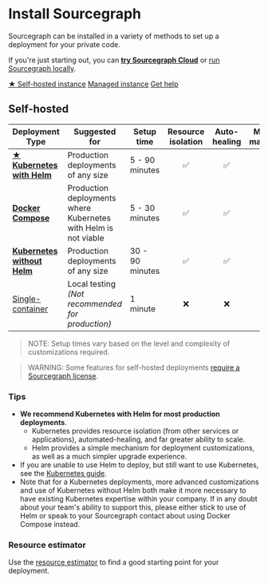 # Install Sourcegraph

<p class="lead">
Sourcegraph can be installed in a variety of methods to set up a deployment for your private code.
</p>

If you're just starting out, you can [**try Sourcegraph Cloud**](https://sourcegraph.com) or [run Sourcegraph locally](docker/index.md).

<div class="cta-group">
<a class="btn btn-primary" href="#self-hosted">★ Self-hosted instance</a>
<a class="btn" href="managed">Managed instance</a>
<a class="btn" href="../../#get-help">Get help</a>
</div>

## Self-hosted

| Deployment Type | Suggested for | Setup time | Resource isolation | Auto-healing | Multi-machine | Complexity |
| ---------------------------------------------------------------------- | ---------------------------------------------------------------- | ----------------- | :----------------: | :----------: | :-----------: | :--------: |
| [**★ Kubernetes with Helm**](../install/kubernetes/helm.md) | Production deployments of any size | 5 - 90 minutes | ✅ | ✅ | ✅ | 🟢 - 🔴 |
| [**Docker Compose**](../install/docker-compose/index.md) | Production deployments where Kubernetes with Helm is not viable | 5 - 30 minutes | ✅ | ✅ | ❌ | 🟢 - 🟠 |
| [**Kubernetes without Helm**](../install/kubernetes/index.md) | Production deployments of any size | 30 - 90 minutes | ✅ | ✅ | ✅ | 🟠 - 🔴 |
| [Single-container](../install/docker/index.md) | Local testing _(Not recommended for production)_ | 1 minute | ❌ | ❌ | ❌ | 🟢 |

<span class="virtual-br"></span>

> NOTE: Setup times vary based on the level and complexity of customizations required.

> WARNING: Some features for self-hosted deployments [require a Sourcegraph license](https://about.sourcegraph.com/pricing/).

### Tips

* **We recommend Kubernetes with Helm for most production deployments**.
   *  Kubernetes provides resource isolation (from other services or applications), automated-healing, and far greater ability to scale.
   *  Helm provides a simple mechanism for deployment customizations, as well as a much simpler upgrade experience.
* If you are unable to use Helm to deploy, but still want to use Kubernetes, see the [Kubernetes guide](kubernetes/index.md). 
* Note that for a Kubernetes deployments, more advanced customizations and use of Kubernetes without Helm both make it more necessary to have existing Kubernetes expertise within your company. If in any doubt about your team's ability to support this, please either stick to use of Helm or speak to your Sourcegraph contact about using Docker Compose instead.

### Resource estimator

Use the [resource estimator](resource_estimator.md) to find a good starting point for your deployment.

